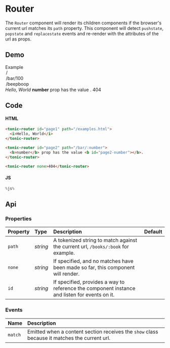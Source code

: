 # Router
The `Router` component will render its children components if the browser's current url matches its `path` property. This component will detect `pushstate`, `popstate` and `replacestate` events and re-render with the attributes of the url as props.

## Demo

<div class="example">
  <div class="header">Example</div>
  <div class="content">
    <tonic-select
      id="tonic-router-select"
      value="/"
      label="Select a URL">
      <option value="/examples.html">/</option>
      <option value="/bar/100">/bar/100</option>
      <option value="/beepboop">/beepboop</option>
    </tonic-select>
    <tonic-router id="page1" path="/examples.html">
      <i>Hello, World</i>
    </tonic-router>
    <tonic-router id="page2" path="/bar/:number">
      <b>number</b> prop has the value <b id="page2-number"></b>.
    </tonic-router>
    <tonic-router none>
      404
    </tonic-router>
  </div>
</div>

## Code

#### HTML

```html
<tonic-router id="page1" path="/examples.html">
  <i>Hello, World</i>
</tonic-router>

<tonic-router id="page2" path="/bar/:number">
  <b>number</b> prop has the value <b id="page2-number"></b>.
</tonic-router>

<tonic-router none>404</tonic-router>
```

#### JS

```js
%js%
```



## Api

### Properties

| Property | Type | Description | Default |
| :--- | :--- | :--- | :--- |
| `path` | *string* | A tokenized string to match against the current url, `/books/:book` for example. | |
| `none` | *string* | If specified, and no matches have been made so far, this component will render. | |
| `id` | *string* | If specified, provides a way to reference the component instance and listen for events on it. | |


### Events

| Name | Description |
| :--- | :--- |
| `match` | Emitted when a content section receives the `show` class because it matches the current url. |

